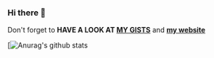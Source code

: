 ### Hi there 👋

<!--
**carlok/carlok** is a ✨ _special_ ✨ repository because its `README.md` (this file) appears on your GitHub profile.

Here are some ideas to get you started:

- 🔭 I’m currently working on ...
- 🌱 I’m currently learning ...
- 👯 I’m looking to collaborate on ...
- 🤔 I’m looking for help with ...
- 💬 Ask me about ...
- 📫 How to reach me: ...
- 😄 Pronouns: ...
- ⚡ Fun fact: ...
-->

Don't forget to **HAVE A LOOK AT [MY GISTS](https://gist.github.com/carlok)** and **[my website](https://carlo.perassi.com)**

[![Anurag's github stats](https://github-readme-stats.vercel.app/api?username=carlok&show_icons=true&count_private=true&theme=highcontrast)
